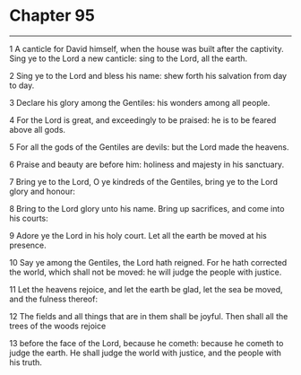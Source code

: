 # Chapter 95

***

1 A canticle for David himself, when the house was built after the captivity. Sing ye to the Lord a new canticle: sing to the Lord, all the earth.

2 Sing ye to the Lord and bless his name: shew forth his salvation from day to day.

3 Declare his glory among the Gentiles: his wonders among all people.

4 For the Lord is great, and exceedingly to be praised: he is to be feared above all gods.

5 For all the gods of the Gentiles are devils: but the Lord made the heavens.

6 Praise and beauty are before him: holiness and majesty in his sanctuary.

7 Bring ye to the Lord, O ye kindreds of the Gentiles, bring ye to the Lord glory and honour:

8 Bring to the Lord glory unto his name. Bring up sacrifices, and come into his courts:

9 Adore ye the Lord in his holy court. Let all the earth be moved at his presence.

10 Say ye among the Gentiles, the Lord hath reigned. For he hath corrected the world, which shall not be moved: he will judge the people with justice.

11 Let the heavens rejoice, and let the earth be glad, let the sea be moved, and the fulness thereof:

12 The fields and all things that are in them shall be joyful. Then shall all the trees of the woods rejoice

13 before the face of the Lord, because he cometh: because he cometh to judge the earth. He shall judge the world with justice, and the people with his truth.

